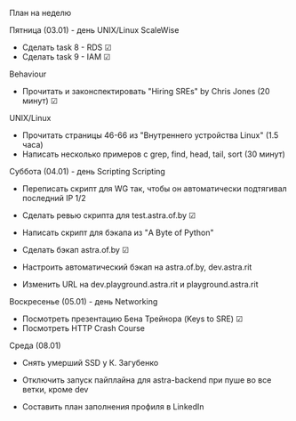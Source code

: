 План на неделю

Пятница (03.01) - день UNIX/Linux
ScaleWise
* Сделать task 8 - RDS ☑
* Сделать task 9 - IAM ☑

Behaviour
* Прочитать и законспектировать "Hiring SREs" by Chris Jones (20 минут) ☑

UNIX/Linux
* Прочитать страницы 46-66 из "Внутреннего устройства Linux" (1.5 часа)
* Написать несколько примеров с grep, find, head, tail, sort (30 минут)


Суббота (04.01) - день Scripting
Scripting
* Переписать скрипт для WG так, чтобы он автоматически подтягивал последний IP 1/2
* Сделать ревью скрипта для test.astra.of.by ☑
* Написать скрипт для бэкапа из "A Byte of Python"

* Сделать бэкап astra.of.by ☑
* Настроить автоматический бэкап на astra.of.by, dev.astra.rit
* Изменить URL на dev.playground.astra.rit и playground.astra.rit


Воскресенье (05.01) - день Networking
* Посмотреть презентацию Бена Трейнора (Keys to SRE) ☑
* Посмотреть HTTP Crash Course

Среда (08.01)
* Снять умерший SSD у К. Загубенко
* Отключить запуск пайплайна для astra-backend при пуше во все ветки, кроме dev

 * Составить план заполнения профиля в LinkedIn
